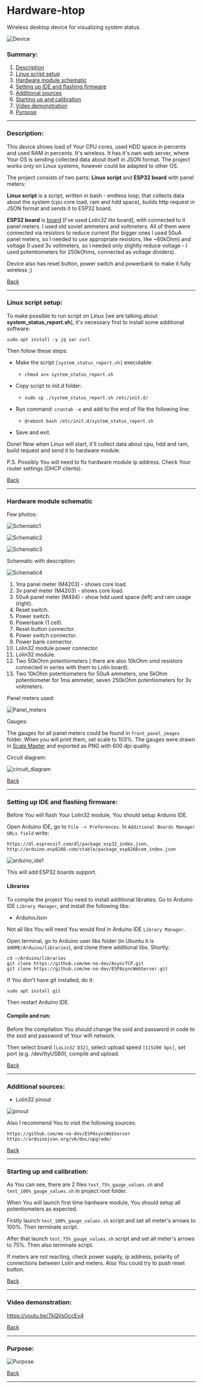 # Hardware-htop
Wireless desktop device for visualizing system status.

![Device](docs/photos/device.jpg) <!-- .element height="50%" width="50%" -->

### Summary:

1. [Description](#description)
2. [Linux script setup](#linux-script-setup)
3. [Hardware module schematic](#hardware-module-schematic)
4. [Setting up IDE and flashing firmware](#setting-up-ide-and-flashing-firmware)
5. [Additional sources](#additional-sources)
6. [Starting up and calibration](#starting-up-and-calibration)
7. [Video demonstration](#video-demonstration)
8. [Purpose](#purpose)  

------------------------------------------------------------------------------------------------------------------
### Description:

This device shows load of Your CPU cores, used HDD space in percents and used RAM in percents. It's wireless.
It has it's own web server, where Your OS is sending collected data about itself in JSON format. The project 
works only on Linux systems, however could be adapted to other OS.

The project consists of two parts: **Linux script** and **ESP32 board** with panel meters:

**Linux script** is a script, written in bash - endless loop, that collects data about the system (cpu core load, 
ram and hdd space), builds http request in JSON format and sends it to ESP32 board.

**ESP32 board** is [board][board_wiki] [I've used _Lolin32 lite_ board], with connected to it panel meters. I used old soviet 
ammeters and voltmeters. All of them were connected via resistors to reduce current (for bigger ones I used 50uA 
panel meters, so I needed to use appropriate resistors, like ~60kOhm) and voltage (I used 3v voltmeters, so I needed 
only slightly reduce voltage - I used potentiometers for 250kOhms, connected as voltage dividers).

Device also has reset button, power switch and powerbank to make it fully wireless ;)

[Back](#summary)

------------------------------------------------------------------------------------------------------------------
### Linux script setup:

To make possible to run script on Linux [we are talking about **system_status_report.sh**], it's necessary first to install 
some additional software:

```sudo apt install -y jq sar curl```

Then follow these steps:

- Make the script ```[system_status_report.sh]``` executable:
  - ```chmod a+x system_status_report.sh```

- Copy script to init.d folder:
  - ```sudo cp ./system_status_report.sh /etc/init.d/``` 

- Run command: ```crontab -e``` and add to the end of file the following line:
  - ```@reboot bash /etc/init.d/system_status_report.sh```
  
- Save and exit.  

Done! Now when Linux will start, it'll collect data about cpu, hdd and ram, build request and send it to hardware module. 

P.S. Possibly You will need to fix hardware module ip address. Check Your router settings (DHCP clients).

[Back](#summary)

------------------------------------------------------------------------------------------------------------------
### Hardware module schematic

Few photos:

![Schematic1](docs/photos/schematic1.jpg) <!-- .element height="50%" width="50%" -->

![Schematic2](docs/photos/schematic2.jpg) <!-- .element height="50%" width="50%" -->

![Schematic3](docs/photos/schematic3.jpg) <!-- .element height="50%" width="50%" -->

Schematic with description:

![Schematic4](docs/photos/schematic1_desc.jpg) <!-- .element height="50%" width="50%" -->

1. 1ma panel meter (M4203) - shows core load.
2. 3v panel meter (M4203) - shows core load.
3. 50uA panel meter (M494) - show hdd used space (left) and ram usage (right).
4. Reset switch.
5. Power switch.
6. Powerbank (1 cell).
7. Reset button connector.
8. Power switch connector.
9. Power bank connector.
10. Lolin32 module power connector.
11. Lolin32 module.
12. Two 50kOhm potentiometers ( there are also 10kOhm smd resistors connected in series with them to Lolin board).
13. Two 10kOhm potentiometers for 50uA ammeters, one 5kOhm potentiometer for 1ma ammeter, seven 250kOhm potentiometers 
for 3v voltmeters.   

Panel meters used:

![Panel_meters](docs/panel_meters.jpg) <!-- .element height="50%" width="50%" -->

Gauges:

The gauges for all panel meters could be found in ```front_panel_images``` folder. When you will print them, set scale to 103%.
The gauges were drawn in [Scale Master][scale_master] and exported as PNG with 600 dpi quality.

Circuit diagram:

![circuit_diagram](docs/photos/circuit_diagram.png) <!-- .element height="50%" width="50%" -->

[Back](#summary)

------------------------------------------------------------------------------------------------------------------
### Setting up IDE and flashing firmware:

Before You will flash Your Lolin32 module, You should setup Arduino IDE.

Open Arduino IDE, go to `File -> Preferences`. In `Additional Boards Manager URLs field` write:

`https://dl.espressif.com/dl/package_esp32_index.json, http://arduino.esp8266.com/stable/package_esp8266com_index.json`

![arduino_ide1](docs/arduino_ide.png) <!-- .element height="50%" width="50%" -->

This will add ESP32 boards support.

#### Libraries

To compile the project You need to install additional libraties. Go to Arduino IDE `Library Manager`, and install the 
following libs:

- ArduinoJson

Not all libs You will need You would find in Arduino IDE `Library Manager`.

Open terminal, go to Arduino user libs folder (in Ubuntu it is `$HOME/Arduino/libraries`), and clone there additional libs.
Shortly:

```
cd ~/Arduino/libraries
git clone https://github.com/me-no-dev/AsyncTCP.git
git clone https://github.com/me-no-dev/ESPAsyncWebServer.git
``` 

If You don't have git installed, do it:
```
sudo apt install git
```

Then restart Arduino IDE.

#### Compile and run:

Before the compilation You should change the ssid and password in code to the ssid and password of Your wifi network.

Then select board `[LoLin32 D32]`, select upload speed `[115200 bps]`, set port (e.g. /dev/ttyUSB0), compile and upload. 

[Back](#summary)

------------------------------------------------------------------------------------------------------------------
### Additional sources:

- Lolin32 pinout

![pinout](docs/ESP32_Pinout.png)

Also I recommend You to visit the following sources:

`
https://github.com/me-no-dev/ESPAsyncWebServer
https://arduinojson.org/v6/doc/upgrade/
`

[Back](#summary)

------------------------------------------------------------------------------------------------------------------
### Starting up and calibration:

As You can see, there are 2 files `test_75%_gauge_values.sh` and `test_100%_gauge_values.sh` in project root folder.

When You will launch first time hardware module, You should setup all potentiometers as expected. 

Firstly launch `test_100%_gauge_values.sh` script and set all meter's arrows to 100%. Then terminate script.

After that launch `test_75%_gauge_values.sh` script and set all meter's arrows to 75%. Then also terminate script.

If meters are not reacting, check power supply, ip address, polarity of connections between Lolin and meters. Also You 
could try to push reset button.  

[Back](#summary)

------------------------------------------------------------------------------------------------------------------
### Video demonstration:

https://youtu.be/7kQVsOccEv4 

[Back](#summary)

------------------------------------------------------------------------------------------------------------------
### Purpose:

![Purpose](docs/PURPOSE.JPG)


[Back](#summary)

------------------------------------------------------------------------------------------------------------------

  [board_wiki]: <https://wiki.wemos.cc/products:lolin32:lolin32_lite>
  [scale_master]: <https://soulmare.github.io/scale_master/#>
